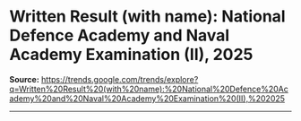 # Written Result (with name): National Defence Academy and Naval Academy Examination (II), 2025

**Source:** https://trends.google.com/trends/explore?q=Written%20Result%20(with%20name):%20National%20Defence%20Academy%20and%20Naval%20Academy%20Examination%20(II),%202025

---


